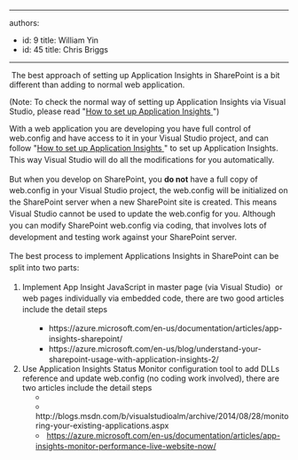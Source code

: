 

---
authors:
  - id: 9
    title: William Yin
  - id: 45
    title: Chris Briggs
---




<span class='intro'> ​ The best approach of setting up&#160;Application Insights in SharePoint is a bit different than adding to nor<span></span><span></span>mal&#160;web&#160;application.<br> </span>

<p>(Note&#58; To check the normal way of setting up Application Insights via Visual Studio, please read &quot;<a href="/_layouts/15/FIXUPREDIRECT.ASPX?WebId=3dfc0e07-e23a-4cbb-aac2-e778b71166a2&amp;TermSetId=07da3ddf-0924-4cd2-a6d4-a4809ae20160&amp;TermId=68f64a3a-78ec-49f6-87ed-7ee92af1c809">How to set up Application Insights </a> &quot;) <br></p><p>With a web application you are developing you have full control of web.config and have access to it in your Visual ​Studio project, and can follow<span style="line-height&#58;20.8px;">&#160;&quot;</span><span style="line-height&#58;20.8px;"></span><a href="/_layouts/15/FIXUPREDIRECT.ASPX?WebId=3dfc0e07-e23a-4cbb-aac2-e778b71166a2&amp;TermSetId=07da3ddf-0924-4cd2-a6d4-a4809ae20160&amp;TermId=68f64a3a-78ec-49f6-87ed-7ee92af1c809" style="line-height&#58;20.8px;">How to set up Application Insights&#160;</a><span style="line-height&#58;20.8px;">&quot; to set up Application Insights. This way&#160;Visual Studio will do all the modifications for you automatically.</span></p><p> 
   <span style="line-height&#58;20.8px;">But when you develop on SharePoint, you <strong>do not</strong> have a full copy of web.config in your Visual Studio project, the web.config will be initialized on the SharePoint server when a new SharePoint site is&#160;created.&#160;This means Visual Studio cannot&#160;be used to update the web.config for you. Although you can modify SharePoint web.config via coding, that involves lots of development and testing work against your SharePoint&#160;server.</span></p><p> 
   <span style="line-height&#58;20.8px;">The best process to implement Applications&#160;Insights in SharePoint can be split into two parts&#58;</span></p><ol><li> 
      <span style="line-height&#58;20px;">Implement App Insight JavaScript </span> <span style="line-height&#58;20px;">in </span>master<span style="line-height&#58;20px;"> page&#160;(via Visual Studio) &#160;or web pages individually via embedded​ code, there are two good articles include the detail steps</span> 
      <ul><ul><li> 
               <span style="line-height&#58;20px;"> </span> <a style="line-height&#58;20px;">https&#58;//azure.microsoft.com/en-us/documentation/articles/app-insights-sharepoint/ </a></li><li> 
               <span style="line-height&#58;20px;"> <a>https&#58;//azure.microsoft.com/en-us/blog/understand-your-sharepoint-usage-with-application-insights-2/ </a></span></li></ul></ul></li><li>Use Application Insights Status Monitor configuration tool&#160;to add DLLs reference and update web.config (no coding work involved), there are two articles include the detail steps<br>
      <ul><li style="list-style-position&#58;inside;"></li><li style="list-style-position&#58;inside;"><a>http&#58;//blogs.msdn.com/b/visualstudioalm/archive/2014/08/28/monitoring-your-existing-applications.aspx </a></li><li style="list-style-position&#58;inside;">
            <a href="https&#58;//azure.microsoft.com/en-us/documentation/articles/app-insights-monitor-performance-live-website-now/" style="line-height&#58;20px;">https&#58;//azure.microsoft.com/en-us/documentation/articles/app-insights-monitor-performance-live-website-now/</a>​</li></ul></li></ol>


